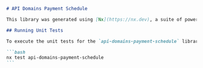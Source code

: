 ````markdown
# API Domains Payment Schedule

This library was generated using [Nx](https://nx.dev), a suite of powerful tools for setting up and managing modern web applications.

## Running Unit Tests

To execute the unit tests for the `api-domains-payment-schedule` library using [Jest](https://jestjs.io), run the following command:

```bash
nx test api-domains-payment-schedule
```
````

```

```
